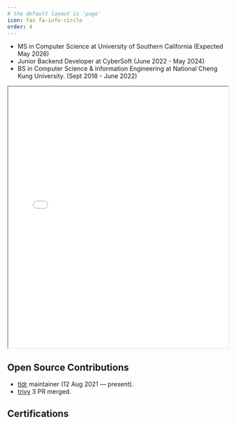 ```yaml
---
# the default layout is 'page'
icon: fas fa-info-circle
order: 4
---
```


- MS in Computer Science at University of Southern California (Expected May 2026)
- Junior Backend Developer at CyberSoft (June 2022 - May 2024)
- BS in Computer Science & Information Engineering at National Cheng Kung University. (Sept 2018 - June 2022)

<iframe src="{{ site.baseurl }}/assets/pdf/JackLinCV20240714.pdf" width="100%" height="600px">
    This browser does not support PDFs. Please download the PDF to view it: <a href="{{ site.baseurl }}/assets/pdf/JackLinCV20240714.pdf">Download PDF</a>
</iframe>

## Open Source Contributions

- [tldr](https://github.com/tldr-pages/tldr) maintainer (12 Aug 2021 — present).
- [trivy](https://github.com/aquasecurity/trivy) 3 PR merged.

## Certifications

<div data-iframe-width="150" data-iframe-height="270" data-share-badge-id="5aaff652-0ecf-420c-9d93-06702d598d7b" data-share-badge-host="https://www.credly.com"></div><script type="text/javascript" async src="//cdn.credly.com/assets/utilities/embed.js"></script>

<div data-iframe-width="150" data-iframe-height="270" data-share-badge-id="435d218c-38f1-48cb-9fae-64f92604ca0b" data-share-badge-host="https://www.credly.com"></div><script type="text/javascript" async src="//cdn.credly.com/assets/utilities/embed.js"></script>